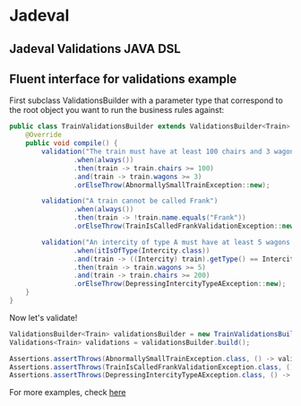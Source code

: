 # Jadeval
## Jadeval Validations JAVA DSL
## Fluent interface for validations example
First subclass ValidationsBuilder with a parameter type that correspond to the root object you want to run the business rules against:

````java
public class TrainValidationsBuilder extends ValidationsBuilder<Train> {
    @Override
    public void compile() {
        validation("The train must have at least 100 chairs and 3 wagons")
                .when(always())
                .then(train -> train.chairs >= 100)
                .and(train -> train.wagons >= 3)
                .orElseThrow(AbnormallySmallTrainException::new);

        validation("A train cannot be called Frank")
                .when(always())
                .then(train -> !train.name.equals("Frank"))
                .orElseThrow(TrainIsCalledFrankValidationException::new);

        validation("An intercity of type A must have at least 5 wagons and 200 chairs")
                .when(itIsOfType(Intercity.class))
                .and(train -> ((Intercity) train).getType() == IntercityType.A)
                .then(train -> train.wagons >= 5)
                .and(train -> train.chairs >= 200)
                .orElseThrow(DepressingIntercityTypeAException::new);
    }
}
````
Now let's validate!
````java
ValidationsBuilder<Train> validationsBuilder = new TrainValidationsBuilder();
Validations<Train> validations = validationsBuilder.build();

Assertions.assertThrows(AbnormallySmallTrainException.class, () -> validations.apply(new Train("Train", 1, 100)));
Assertions.assertThrows(TrainIsCalledFrankValidationException.class, () -> validations.apply(new Train("Frank", 4, 199)));
Assertions.assertThrows(DepressingIntercityTypeAException.class, () -> validations.apply(new Intercity("Damien", 4, 199, IntercityType.A)));
````
For more examples, check [here](src/examples/nl/suriani/jadeval/examples)
